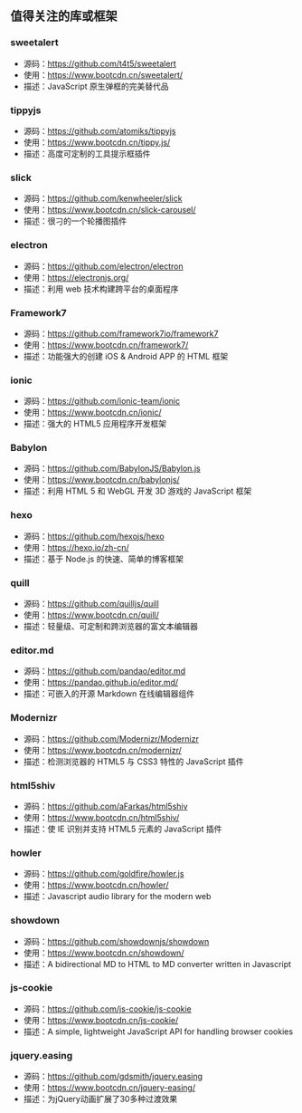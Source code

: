 ## 值得关注的库或框架

### sweetalert
- 源码：https://github.com/t4t5/sweetalert
- 使用：https://www.bootcdn.cn/sweetalert/
- 描述：JavaScript 原生弹框的完美替代品

### tippyjs
- 源码：https://github.com/atomiks/tippyjs
- 使用：https://www.bootcdn.cn/tippy.js/
- 描述：高度可定制的工具提示框插件

### slick
- 源码：https://github.com/kenwheeler/slick
- 使用：https://www.bootcdn.cn/slick-carousel/
- 描述：很刁的一个轮播图插件

### electron
- 源码：https://github.com/electron/electron
- 使用：https://electronjs.org/
- 描述：利用 web 技术构建跨平台的桌面程序

### Framework7
- 源码：https://github.com/framework7io/framework7
- 使用：https://www.bootcdn.cn/framework7/
- 描述：功能强大的创建 iOS & Android APP 的 HTML 框架

### ionic
- 源码：https://github.com/ionic-team/ionic
- 使用：https://www.bootcdn.cn/ionic/
- 描述：强大的 HTML5 应用程序开发框架

### Babylon
- 源码：https://github.com/BabylonJS/Babylon.js
- 使用：https://www.bootcdn.cn/babylonjs/
- 描述：利用 HTML 5 和 WebGL 开发 3D 游戏的 JavaScript 框架

### hexo
- 源码：https://github.com/hexojs/hexo
- 使用：https://hexo.io/zh-cn/
- 描述：基于 Node.js 的快速、简单的博客框架

### quill
- 源码：https://github.com/quilljs/quill
- 使用：https://www.bootcdn.cn/quill/
- 描述：轻量级、可定制和跨浏览器的富文本编辑器

### editor.md
- 源码：https://github.com/pandao/editor.md
- 使用：https://pandao.github.io/editor.md/
- 描述：可嵌入的开源 Markdown 在线编辑器组件

### Modernizr
- 源码：https://github.com/Modernizr/Modernizr
- 使用：https://www.bootcdn.cn/modernizr/
- 描述：检测浏览器的 HTML5 与 CSS3 特性的 JavaScript 插件

### html5shiv
- 源码：https://github.com/aFarkas/html5shiv
- 使用：https://www.bootcdn.cn/html5shiv/
- 描述：使 IE 识别并支持 HTML5 元素的 JavaScript 插件

### howler
- 源码：https://github.com/goldfire/howler.js
- 使用：https://www.bootcdn.cn/howler/
- 描述：Javascript audio library for the modern web

### showdown
- 源码：https://github.com/showdownjs/showdown
- 使用：https://www.bootcdn.cn/showdown/
- 描述：A bidirectional MD to HTML to MD converter written in Javascript

### js-cookie
- 源码：https://github.com/js-cookie/js-cookie
- 使用：https://www.bootcdn.cn/js-cookie/
- 描述：A simple, lightweight JavaScript API for handling browser cookies

### jquery.easing
- 源码：https://github.com/gdsmith/jquery.easing
- 使用：https://www.bootcdn.cn/jquery-easing/
- 描述：为jQuery动画扩展了30多种过渡效果
